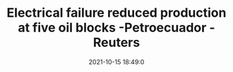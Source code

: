 ---
"title": "Electrical failure reduced production at five oil blocks -Petroecuador - Reuters"
"date": "2021-10-15 18:49:0"
"feed_name": "GOOGLENEWSDRILLING"
"feed_website": "https://news.google.com/search?q=drilling%2Bincident&hl=en-US&gl=US&ceid=US:en"
"feed_rss": "https://news.google.com/rss/search?q=drilling%2Bincident&hl=en-US&gl=US&ceid=US:en"
"link": "https://www.reuters.com/business/energy/electrical-failure-reduced-production-five-oil-blocks-petroecuador-2021-10-15/"
"source": "{'href': 'https://www.reuters.com', 'title': 'Reuters'}"
"file": "_posts/2021-1-1-6d40e0b860166c0de10e23bf21ac8f90cc679139.md"
"accident": "0"
"drilling": "0"
"dead": "0"
"injured": "0"
"arrested": "0"
"place": "unknown place"
"where": "unknown site"
"causes": "unknown"
"place_uri": "unknown place"
---
